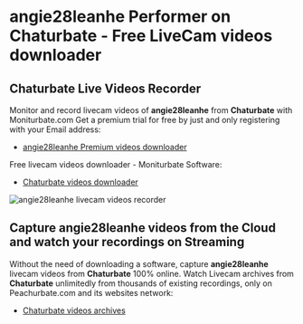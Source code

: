 # angie28leanhe Performer on Chaturbate - Free LiveCam videos downloader

## Chaturbate Live Videos Recorder

Monitor and record livecam videos of **angie28leanhe** from **Chaturbate** with Moniturbate.com
Get a premium trial for free by just and only registering with your Email address:
* [angie28leanhe Premium videos downloader](https://moniturbate.com/request-demo-licence-key.html)

Free livecam videos downloader - Moniturbate Software:
* [Chaturbate videos downloader](https://moniturbate.com/moniturbate-download-software.html)

![angie28leanhe livecam videos recorder](https://peachurnet.com/templates/moniturbate-software.png)


## Capture angie28leanhe videos from the Cloud and watch your recordings on Streaming

Without the need of downloading a software, capture **angie28leanhe** livecam videos from **Chaturbate** 100% online.
Watch Livecam archives from **Chaturbate** unlimitedly from thousands of existing recordings, only on Peachurbate.com and its websites network:
* [Chaturbate videos archives](https://peachurnet.com/)